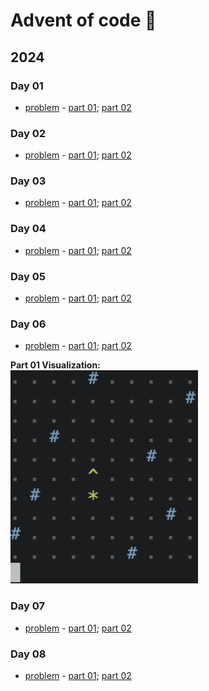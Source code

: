 # Advent of code :evergreen_tree:

## 2024

### Day 01
- [problem](https://adventofcode.com/2024/day/1) - [part 01](https://github.com/lusavova/advent-of-code/blob/main/2024/day01/part01/main.go); [part 02](https://github.com/lusavova/advent-of-code/blob/main/2024/day01/part02/main.go)    

### Day 02
- [problem](https://adventofcode.com/2024/day/2) - [part 01](https://github.com/lusavova/advent-of-code/blob/main/2024/day02/part01/main.go); [part 02](https://github.com/lusavova/advent-of-code/blob/main/2024/day02/part02/main.go)    

### Day 03
- [problem](https://adventofcode.com/2024/day/3) - [part 01](https://github.com/lusavova/advent-of-code/blob/main/2024/day03/part01/main.go); [part 02](https://github.com/lusavova/advent-of-code/blob/main/2024/day03/part02/main.go)    

### Day 04
- [problem](https://adventofcode.com/2024/day/4) - [part 01](https://github.com/lusavova/advent-of-code/blob/main/2024/day04/part01/main.go); [part 02](https://github.com/lusavova/advent-of-code/blob/main/2024/day04/part02/main.go)    

### Day 05
- [problem](https://adventofcode.com/2024/day/5) - [part 01](https://github.com/lusavova/advent-of-code/blob/main/2024/day05/part01/main.go); [part 02](https://github.com/lusavova/advent-of-code/blob/main/2024/day05/part02/main.go)    

### Day 06
- [problem](https://adventofcode.com/2024/day/6) - [part 01](https://github.com/lusavova/advent-of-code/blob/main/2024/day06/part01/main.go); [part 02](https://github.com/lusavova/advent-of-code/blob/main/2024/day06/part02/main.go)    

**Part 01 Visualization:**     
![Alt Text](https://github.com/lusavova/advent-of-code/blob/main/2024/visualizations/day-06-part-01-visualization.gif)

### Day 07
- [problem](https://adventofcode.com/2024/day/7) - [part 01](https://github.com/lusavova/advent-of-code/blob/main/2024/day07/part01/main.go); [part 02](https://github.com/lusavova/advent-of-code/blob/main/2024/day07/part02/main.go)    

### Day 08
- [problem](https://adventofcode.com/2024/day/8) - [part 01](https://github.com/lusavova/advent-of-code/blob/main/2024/day08/part01/main.go); [part 02](https://github.com/lusavova/advent-of-code/blob/main/2024/day08/part02/main.go)    
